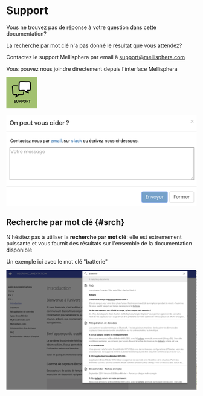 # Support
<style>
img[src*="#thumbnail0"] {
   margin: 10px auto 20px;
   display: block;
   width:750px;
}</style>

<style>
img[src*="#thumbnail"] {
   margin: 10px auto 20px;
   display: block;
   width:550px;
}</style>

<style>
img[src*="#thumbnail1"] {
   margin: 10px auto 20px;
   display: block;
   width:375px;
}</style>

<style>
img[src*="#thumbnail2"] {
   margin: 10px auto 20px;
   display: block;
   width:250px;
}</style>

<style>
img[src*="#picto"] {
   margin: 10px auto 20px;
   display: block;
   width:50px;
}</style>

Vous ne trouvez pas de réponse à votre question dans cette documentation?

La [recherche par mot clé](#srch) n'a pas donné le résultat que vous attendez?

Contactez le support Mellisphera par email à [support@mellisphera.com](mailto:support@mellisphera.com) 


Vous pouvez nous joindre directement depuis l'interface Mellisphera

![Bouton support](./images/support_sidebar.png)

![Message support](./images/support_msg.png#thumbnail1)



## Recherche par mot clé {#srch}

N'hésitez pas à utiliser la **recherche par mot clé**: elle est extremement puissante et vous fournit des résultats sur l'ensemble de la documentation disponible

Un exemple ici avec le mot clé "batterie"

![Doc portal](./images/user_doc_portal_srch_example.png)

